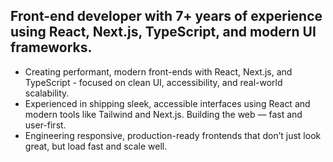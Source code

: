 ## Front-end developer with 7+ years of experience using React, Next.js, TypeScript, and modern UI frameworks.

- Creating performant, modern front-ends with React, Next.js, and TypeScript - focused on clean UI, accessibility, and real-world scalability.
- Experienced in shipping sleek, accessible interfaces using React and modern tools like Tailwind and Next.js. Building the web — fast and user-first.
- Engineering responsive, production-ready frontends that don’t just look great, but load fast and scale well.
